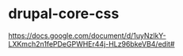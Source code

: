 # drupal-core-css

https://docs.google.com/document/d/1uyNzlkY-LXKmch2n1fePDeGPWHEr44j-HLz96bkeVB4/edit#
